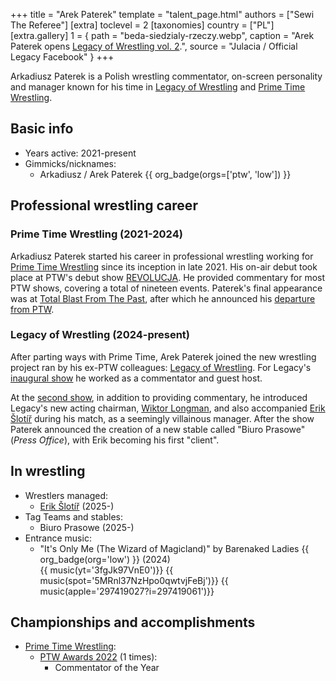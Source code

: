 +++
title = "Arek Paterek"
template = "talent_page.html"
authors = ["Sewi The Referee"]
[extra]
toclevel = 2
[taxonomies]
country = ["PL"]
[extra.gallery]
1 = { path = "beda-siedzialy-rzeczy.webp", caption = "Arek Paterek opens [Legacy of Wrestling vol. 2](@/e/low/2025-04-06-low-2.md).", source = "Julacia / Official Legacy Facebook" }
+++

Arkadiusz Paterek is a Polish wrestling commentator, on-screen personality and manager known for his time in [Legacy of Wrestling](@/o/low.md) and [Prime Time Wrestling](@/o/ptw.md).

## Basic info

* Years active: 2021-present
* Gimmicks/nicknames:
  - Arkadiusz / Arek Paterek {{ org_badge(orgs=['ptw', 'low']) }}

## Professional wrestling career

### Prime Time Wrestling (2021-2024)

Arkadiusz Paterek started his career in professional wrestling working for [Prime Time Wrestling](@/o/ptw.md) since its inception in late 2021. His on-air debut took place at PTW's debut show [REVOLUCJA](@/e/ptw/2021-10-09-ptw-1-revolucja.md). He provided commentary for most PTW shows, covering a total of nineteen events. Paterek's final appearance was at [Total Blast From The Past](@/e/ptw/2024-05-11-ptw-6.md), after which he announced his [departure from PTW](@/a/ptw-exits.md).

### Legacy of Wrestling (2024-present)

After parting ways with Prime Time, Arek Paterek joined the new wrestling project ran by his ex-PTW colleagues: [Legacy of Wrestling](@/o/low.md). For Legacy's [inaugural show](@/e/low/2024-12-01-low-1.md) he worked as a commentator and guest host.

At the [second show](@/e/low/2025-04-06-low-2.md), in addition to providing commentary, he introduced Legacy's new acting chairman, [Wiktor Longman](@/w/wiktor-longman.md), and also accompanied [Erik Šlotíř](@/w/erik-slotir.md) during his match, as a seemingly villainous manager. After the show Paterek announced the creation of a new stable called "Biuro Prasowe" (_Press Office_), with Erik becoming his first "client".

## In wrestling

* Wrestlers managed:
  - [Erik Šlotíř](@/w/erik-slotir.md) (2025-)
* Tag Teams and stables:
  - Biuro Prasowe (2025-)
* Entrance music:
  - "It's Only Me (The Wizard of Magicland)" by Barenaked Ladies
    {{ org_badge(org='low') }} (2024) <br>
    {{ music(yt='3fgJk97VnE0')}}
    {{ music(spot='5MRnl37NzHpo0qwtvjFeBj')}}
    {{ music(apple='297419027?i=297419061')}}

## Championships and accomplishments

* [Prime Time Wrestling](@/o/ptw.md):
  - [PTW Awards 2022](@/a/ptw-awards-2022.md) (1 times):
    * Commentator of the Year
